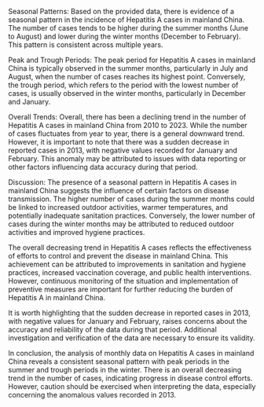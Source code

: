 Seasonal Patterns:
Based on the provided data, there is evidence of a seasonal pattern in the incidence of Hepatitis A cases in mainland China. The number of cases tends to be higher during the summer months (June to August) and lower during the winter months (December to February). This pattern is consistent across multiple years.

Peak and Trough Periods:
The peak period for Hepatitis A cases in mainland China is typically observed in the summer months, particularly in July and August, when the number of cases reaches its highest point. Conversely, the trough period, which refers to the period with the lowest number of cases, is usually observed in the winter months, particularly in December and January.

Overall Trends:
Overall, there has been a declining trend in the number of Hepatitis A cases in mainland China from 2010 to 2023. While the number of cases fluctuates from year to year, there is a general downward trend. However, it is important to note that there was a sudden decrease in reported cases in 2013, with negative values recorded for January and February. This anomaly may be attributed to issues with data reporting or other factors influencing data accuracy during that period.

Discussion:
The presence of a seasonal pattern in Hepatitis A cases in mainland China suggests the influence of certain factors on disease transmission. The higher number of cases during the summer months could be linked to increased outdoor activities, warmer temperatures, and potentially inadequate sanitation practices. Conversely, the lower number of cases during the winter months may be attributed to reduced outdoor activities and improved hygiene practices.

The overall decreasing trend in Hepatitis A cases reflects the effectiveness of efforts to control and prevent the disease in mainland China. This achievement can be attributed to improvements in sanitation and hygiene practices, increased vaccination coverage, and public health interventions. However, continuous monitoring of the situation and implementation of preventive measures are important for further reducing the burden of Hepatitis A in mainland China.

It is worth highlighting that the sudden decrease in reported cases in 2013, with negative values for January and February, raises concerns about the accuracy and reliability of the data during that period. Additional investigation and verification of the data are necessary to ensure its validity.

In conclusion, the analysis of monthly data on Hepatitis A cases in mainland China reveals a consistent seasonal pattern with peak periods in the summer and trough periods in the winter. There is an overall decreasing trend in the number of cases, indicating progress in disease control efforts. However, caution should be exercised when interpreting the data, especially concerning the anomalous values recorded in 2013.